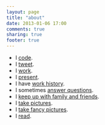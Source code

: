 ```yaml
---
layout: page
title: "about"
date: 2013-01-06 17:00
comments: true
sharing: true
footer: true
---
```


- I [code](http://github.com/wallace).
- I [tweet](http://twitter.com/jonathanwallace).
- I [work](https://www.bignerdranch.com/about_us/nerds/jonathan_wallace).
- I [present](https://speakerdeck.com/jwallace).
- I have [work history](http://www.linkedin.com/pub/jonathan-wallace/9/8ba/888).
- I sometimes [answer questions](http://stackoverflow.com/users/91029/jonathan-r-wallace).
- I [keep up with family and friends](https://www.facebook.com/jonathanrwallace).
- I [take pictures](http://www.flickr.com/photos/67828440@N05/).
- I [take fancy pictures](http://instagram.com/jwallace41).
- I [read](http://www.goodreads.com/user/show/217916-jonathan).
